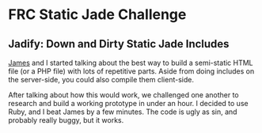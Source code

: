 # FRC Static Jade Challenge

## Jadify: Down and Dirty Static Jade Includes

[James](http://github.com/totheleftpanda) and I started talking about the best way to build a semi-static HTML file (or a PHP file) with lots of repetitive parts. Aside from doing includes on the server-side, you could also compile them client-side.

After talking about how this would work, we challenged one another to research and build a working prototype in under an hour. I decided to use Ruby, and I beat James by a few minutes. The code is ugly as sin, and probably really buggy, but it works.

